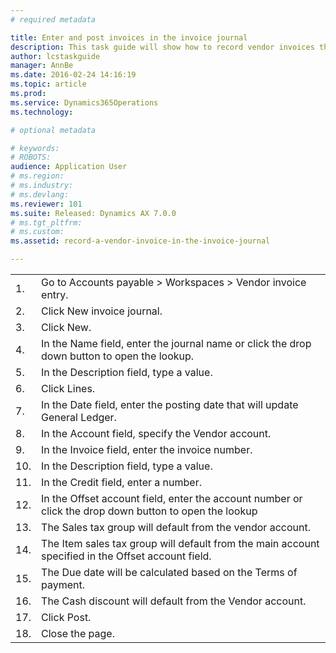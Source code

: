 ```yaml
---
# required metadata

title: Enter and post invoices in the invoice journal
description: This task guide will show how to record vendor invoices that are not associated with purchase orders. Examples of this type of invoice include expenses for supplies or services. This recording uses the USMF demo company. 
author: lcstaskguide
manager: AnnBe
ms.date: 2016-02-24 14:16:19
ms.topic: article
ms.prod: 
ms.service: Dynamics365Operations
ms.technology: 

# optional metadata

# keywords: 
# ROBOTS: 
audience: Application User
# ms.region: 
# ms.industry: 
# ms.devlang: 
ms.reviewer: 101
ms.suite: Released: Dynamics AX 7.0.0
# ms.tgt_pltfrm: 
# ms.custom: 
ms.assetid: record-a-vendor-invoice-in-the-invoice-journal

---
```


|     |                                                                                                        |
|-----|--------------------------------------------------------------------------------------------------------|
| 1.  | Go to Accounts payable &gt; Workspaces &gt; Vendor invoice entry.                                      |
| 2.  | Click New invoice journal.                                                                             |
| 3.  | Click New.                                                                                             |
| 4.  | In the Name field, enter the journal name or click the drop down button to open the lookup.            |
| 5.  | In the Description field, type a value.                                                                |
| 6.  | Click Lines.                                                                                           |
| 7.  | In the Date field, enter the posting date that will update General Ledger.                             |
| 8.  | In the Account field, specify the Vendor account.                                                      |
| 9.  | In the Invoice field, enter the invoice number.                                                        |
| 10. | In the Description field, type a value.                                                                |
| 11. | In the Credit field, enter a number.                                                                   |
| 12. | In the Offset account field, enter the account number or click the drop down button to open the lookup |
| 13. | The Sales tax group will default from the vendor account.                                              |
| 14. | The Item sales tax group will default from the main account specified in the Offset account field.     |
| 15. | The Due date will be calculated based on the Terms of payment.                                         |
| 16. | The Cash discount will default from the Vendor account.                                                |
| 17. | Click Post.                                                                                            |
| 18. | Close the page.                                                                                        |



